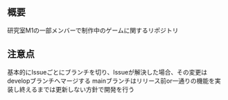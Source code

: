 ## 概要
研究室M1の一部メンバーで制作中のゲームに関するリポジトリ

## 注意点
基本的にIssueごとにブランチを切り、Issueが解決した場合、その変更はdevelopブランチへマージする
mainブランチはリリース前or一通りの機能を実装し終えるまでは更新しない方針で開発を行う
